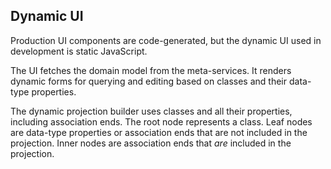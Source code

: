 ## Dynamic UI

Production UI components are code-generated, but the dynamic UI used in development is static JavaScript.

The UI fetches the domain model from the meta-services. It renders dynamic forms for querying and editing based on classes and their data-type properties.

The dynamic projection builder uses classes and all their properties, including association ends. The root node represents a class. Leaf nodes are data-type properties or association ends that are not included in the projection. Inner nodes are association ends that *are* included in the projection.


